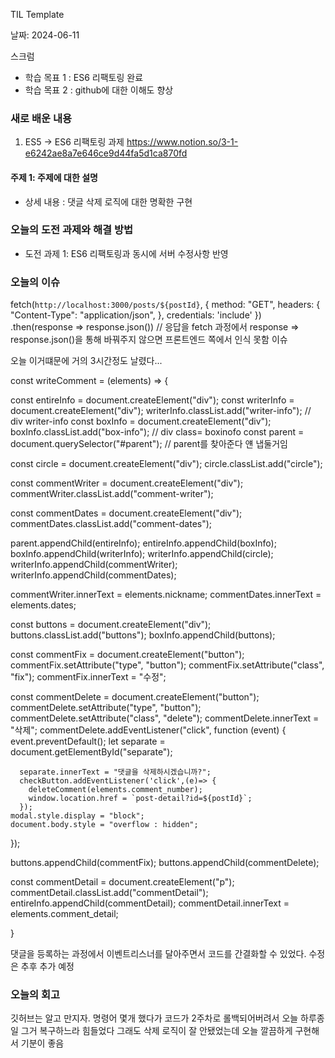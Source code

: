 TIL Template

날짜: 2024-06-11

스크럼
- 학습 목표 1 : ES6 리팩토링 완료
- 학습 목표 2 : github에 대한 이해도 향상

### 새로 배운 내용
1. ES5 -> ES6 리팩토링 과제 
https://www.notion.so/3-1-e6242ae8a7e646ce9d44fa5d1ca870fd
#### 주제 1: 주제에 대한 설명
- 상세 내용 : 댓글 삭제 로직에 대한 명확한 구현


### 오늘의 도전 과제와 해결 방법
- 도전 과제 1: ES6 리팩토링과 동시에 서버 수정사항 반영

### 오늘의 이슈
fetch(`http://localhost:3000/posts/${postId}`, {
    method: "GET",
    headers: {
      "Content-Type": "application/json",
    },
    credentials: 'include' 
  })
  .then(response => response.json()) // 응답을
fetch 과정에서 response => response.json()을 통해 바꿔주지 않으면 프론트엔드 쪽에서 인식 못함 이슈

오늘 이거떄문에 거의 3시간정도 날렸다...

const writeComment = (elements) => {

  const entireInfo = document.createElement("div");
  const writerInfo = document.createElement("div");
  writerInfo.classList.add("writer-info"); // div writer-info
  const boxInfo = document.createElement("div");
  boxInfo.classList.add("box-info"); // div class= boxinofo
  const parent = document.querySelector("#parent"); // parent를 찾아준다 얜 냅둘거임

  const circle = document.createElement("div");
  circle.classList.add("circle");

  const commentWriter = document.createElement("div");
  commentWriter.classList.add("comment-writer");

  const commentDates = document.createElement("div");
  commentDates.classList.add("comment-dates");

  parent.appendChild(entireInfo);
  entireInfo.appendChild(boxInfo);
  boxInfo.appendChild(writerInfo);
  writerInfo.appendChild(circle);
  writerInfo.appendChild(commentWriter);
  writerInfo.appendChild(commentDates);

  commentWriter.innerText = elements.nickname;
  commentDates.innerText = elements.dates;

  const buttons = document.createElement("div");
  buttons.classList.add("buttons");
  boxInfo.appendChild(buttons);

  const commentFix = document.createElement("button");
  commentFix.setAttribute("type", "button");
  commentFix.setAttribute("class", "fix");
  commentFix.innerText = "수정";
  
  const commentDelete = document.createElement("button");
  commentDelete.setAttribute("type", "button");
  commentDelete.setAttribute("class", "delete");
  commentDelete.innerText = "삭제";
  commentDelete.addEventListener("click", function (event) {
    event.preventDefault();
    let separate = document.getElementById("separate");
    
     
      separate.innerText = "댓글을 삭제하시겠습니까?";
      checkButton.addEventListener('click',(e)=> {
        deleteComment(elements.comment_number);
        window.location.href = `post-detail?id=${postId}`;
      });
    modal.style.display = "block";
    document.body.style = "overflow : hidden";
  });

  buttons.appendChild(commentFix);
  buttons.appendChild(commentDelete);

  const commentDetail = document.createElement("p");
  commentDetail.classList.add("commentDetail");
  entireInfo.appendChild(commentDetail);
  commentDetail.innerText = elements.comment_detail;

}

댓글을 등록하는 과정에서 이벤트리스너를 달아주면서 코드를 간결화할 수 있었다. 수정은 추후 추가 예정

### 오늘의 회고
깃허브는 알고 만지자. 명령어 몇개 했다가 코드가 2주차로 롤백되어버려서
오늘 하루종일 그거 복구하느라 힘들었다
그래도 삭제 로직이 잘 안됐었는데 오늘 깔끔하게 구현해서 기분이 좋음

